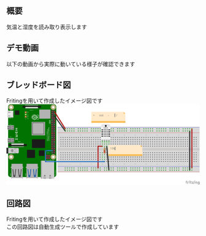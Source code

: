 ## 概要
気温と湿度を読み取り表示します　　

## デモ動画
以下の動画から実際に動いている様子が確認できます　　



## ブレッドボード図
Fritingを用いて作成したイメージ図です　
![回路図](https://raw.githubusercontent.com/ishi-0409/temper/main/temper.png)


## 回路図
Fritingを用いて作成したイメージ図です  
この回路図は自動生成ツールで作成しています
